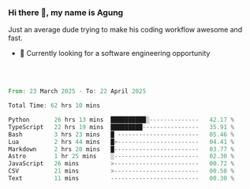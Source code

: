 ### Hi there 👋, my name is Agung
Just an average dude trying to make his coding workflow awesome and fast.

<!--
**agungfir98/agungfir98** is a ✨ _special_ ✨ repository because its `README.md` (this file) appears on your GitHub profile.
-->

- 🔭 Currently looking for a software engineering opportunity
<br/>
<br/>
<!--START_SECTION:waka-->

```rust
From: 23 March 2025 - To: 22 April 2025

Total Time: 62 hrs 10 mins

Python       26 hrs 13 mins  ██████████░--------------   42.17 %
TypeScript   22 hrs 19 mins  █████████----------------   35.91 %
Bash         3 hrs 23 mins   █ -----------------------   05.46 %
Lua          2 hrs 44 mins   █>-----------------------   04.41 %
Markdown     2 hrs 20 mins   █------------------------   03.77 %
Astro        1 hr 25 mins    ░------------------------   02.30 %
JavaScript   26 mins         >------------------------   00.72 %
CSV          21 mins         >------------------------   00.58 %
Text         11 mins         -------------------------   00.30 %
```

<!--END_SECTION:waka-->

